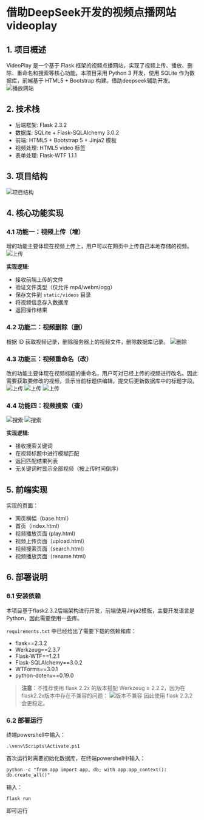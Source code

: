 # 借助DeepSeek开发的视频点播网站 videoplay

## 1. 项目概述

VideoPlay 是一个基于 Flask 框架的视频点播网站，实现了视频上传、播放、删除、重命名和搜索等核心功能。本项目采用 Python 3 开发，使用 SQLite 作为数据库，前端基于 HTML5 + Bootstrap 构建。借助deepseek辅助开发。
![播放网站](./pictures/play.png)

## 2. 技术栈

- 后端框架: Flask 2.3.2
- 数据库: SQLite + Flask-SQLAlchemy 3.0.2
- 前端: HTML5 + Bootstrap 5 + Jinja2 模板
- 视频处理: HTML5 video 标签
- 表单处理: Flask-WTF 1.1.1

## 3. 项目结构
![项目结构](./pictures/structures.png)


## 4. 核心功能实现

### 4.1 功能一：视频上传（增）

增的功能主要体现在视频上传上，用户可以在网页中上传自己本地存储的视频。
![上传](./pictures/upload.png)

**实现逻辑:**

- 接收前端上传的文件
- 验证文件类型（仅允许 mp4/webm/ogg）
- 保存文件到 `static/videos` 目录
- 将视频信息存入数据库
- 返回操作结果

### 4.2 功能二：视频删除（删）

根据 ID 获取视频记录，删除服务器上的视频文件，删除数据库记录。
![删除](./pictures/delete.png)

### 4.3 功能三：视频重命名（改）

改的功能主要体现在视频标题的重命名，用户可对已经上传的视频进行改名。因此需要获取要修改的视频，显示当前标题供编辑，提交后更新数据库中的标题字段。
![上传](./pictures/rename.png)
![上传](./pictures/rename2.png)
![上传](./pictures/rename3.png)

### 4.4 功能四：视频搜索（查）
![搜索](./pictures/search1.png)
![搜索](./pictures/search2.png)

**实现逻辑:**

- 接收搜索关键词
- 在视频标题中进行模糊匹配
- 返回匹配结果列表
- 无关键词时显示全部视频（按上传时间倒序）

## 5. 前端实现

实现的页面：

- 网页横幅（base.html）
- 首页（index.html）
- 视频播放页面 (play.html)
- 视频上传页面（upload.html）
- 视频搜索页面（search.html）
- 视频播放页面（rename.html）

## 6. 部署说明

### 6.1 安装依赖

本项目基于flask2.3.2后端架构进行开发，前端使用Jinja2模版，主要开发语言是 Python，因此需要使用一些库。

`requirements.txt` 中已经给出了需要下载的依赖和库：
- flask==2.3.2
- Werkzeug==2.3.7
- Flask-WTF==1.2.1
- Flask-SQLAlchemy==3.0.2
- WTForms==3.0.1
- python-dotenv==0.19.0

> **注意**：不推荐使用 flask 2.2x 的版本搭配 Werkzeug ≥ 2.2.2，因为在 flask2.2x版本中存在不兼容的问题：
>![版本不兼容](./pictures/兼容问题.png)
> 因此使用 flask 2.3.2 会更稳定。

### 6.2 部署运行

终端powershell中输入：
```
.\venv\Scripts\Activate.ps1
```
首次运行时需要初始化数据库，在终端powershell中输入：
```
python -c "from app import app, db; with app.app_context(): db.create_all()"
```
输入：
```
flask run
```
即可运行
